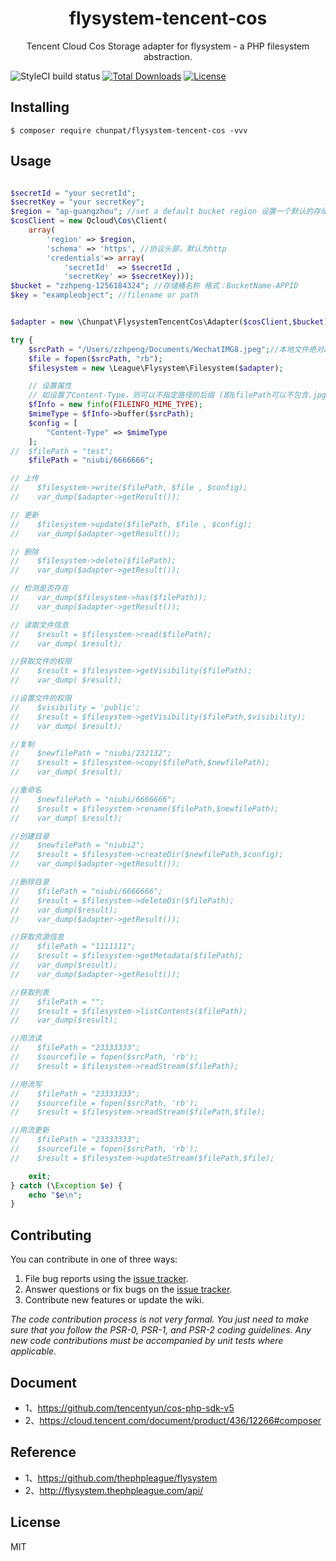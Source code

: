 <h1 align="center"> flysystem-tencent-cos </h1>

<p align="center"> Tencent Cloud Cos Storage adapter for flysystem - a PHP filesystem abstraction.</p>

![StyleCI build status](https://github.styleci.io/repos/274198375/shield) 
[![Total Downloads](https://poser.pugx.org/chunpat/flysystem-tencent-cos/downloads)](https://packagist.org/packages/chunpat/flysystem-tencent-cos)
[![License](https://poser.pugx.org/chunpat/flysystem-tencent-cos/license)](https://packagist.org/packages/chunpat/flysystem-tencent-cos)

## Installing

```shell
$ composer require chunpat/flysystem-tencent-cos -vvv
```

## Usage

```php

$secretId = "your secretId";
$secretKey = "your secretKey";
$region = "ap-guangzhou"; //set a default bucket region 设置一个默认的存储桶地域 
$cosClient = new Qcloud\Cos\Client(
    array(
        'region' => $region,
        'schema' => 'https', //协议头部，默认为http
        'credentials'=> array(
            'secretId'  => $secretId ,
            'secretKey' => $secretKey)));
$bucket = "zzhpeng-1256184324"; //存储桶名称 格式：BucketName-APPID
$key = "exampleobject"; //filename or path


$adapter = new \Chunpat\FlysystemTencentCos\Adapter($cosClient,$bucket);

try {
    $srcPath = "/Users/zzhpeng/Documents/WechatIMG8.jpeg";//本地文件绝对路径
    $file = fopen($srcPath, "rb");
    $filesystem = new \League\Flysystem\Filesystem($adapter);

    // 设置属性
    // 如设置了Content-Type，则可以不指定路径的后缀 (即$filePath可以不包含.jpg等后缀名)
    $fInfo = new finfo(FILEINFO_MIME_TYPE);
    $mimeType = $fInfo->buffer($srcPath);
    $config = [
        "Content-Type" => $mimeType
    ];
//  $filePath = "test";
    $filePath = "niubi/6666666";

// 上传
//    $filesystem->write($filePath, $file , $config);
//    var_dump($adapter->getResult());

// 更新
//    $filesystem->update($filePath, $file , $config);
//    var_dump($adapter->getResult());

// 删除
//    $filesystem->delete($filePath);
//    var_dump($adapter->getResult());

// 检测是否存在
//    var_dump($filesystem->has($filePath));
//    var_dump($adapter->getResult());

// 读取文件信息
//    $result = $filesystem->read($filePath);
//    var_dump( $result);

//获取文件的权限
//    $result = $filesystem->getVisibility($filePath);
//    var_dump( $result);

//设置文件的权限
//    $visibility = 'public';
//    $result = $filesystem->getVisibility($filePath,$visibility);
//    var_dump( $result);

//复制
//    $newfilePath = "niubi/232132";
//    $result = $filesystem->copy($filePath,$newfilePath);
//    var_dump( $result);

//重命名
//    $newfilePath = "niubi/6666666";
//    $result = $filesystem->rename($filePath,$newfilePath);
//    var_dump( $result);

//创建目录
//    $newfilePath = "niubi2";
//    $result = $filesystem->createDir($newfilePath,$config);
//    var_dump($adapter->getResult());

//删除目录
//    $filePath = "niubi/6666666";
//    $result = $filesystem->deleteDir($filePath);
//    var_dump($result);
//    var_dump($adapter->getResult());

//获取资源信息
//    $filePath = "1111111";
//    $result = $filesystem->getMetadata($filePath);
//    var_dump($result);
//    var_dump($adapter->getResult());

//获取列表
//    $filePath = "";
//    $result = $filesystem->listContents($filePath);
//    var_dump($result);

//用流读
//    $filePath = "23333333";
//    $sourcefile = fopen($srcPath, 'rb');
//    $result = $filesystem->readStream($filePath);

//用流写
//    $filePath = "23333333";
//    $sourcefile = fopen($srcPath, 'rb');
//    $result = $filesystem->readStream($filePath,$file);

//用流更新
//    $filePath = "23333333";
//    $sourcefile = fopen($srcPath, 'rb');
//    $result = $filesystem->updateStream($filePath,$file);

    exit;
} catch (\Exception $e) {
    echo "$e\n";
}


```

## Contributing

You can contribute in one of three ways:

1. File bug reports using the [issue tracker](https://github.com/chunpat/flysystem-tencent-cos/issues).
2. Answer questions or fix bugs on the [issue tracker](https://github.com/chunpat/flysystem-tencent-cos/issues).
3. Contribute new features or update the wiki.

_The code contribution process is not very formal. You just need to make sure that you follow the PSR-0, PSR-1, and PSR-2 coding guidelines. Any new code contributions must be accompanied by unit tests where applicable._

## Document
- 1、https://github.com/tencentyun/cos-php-sdk-v5
- 2、https://cloud.tencent.com/document/product/436/12266#composer

## Reference
- 1、https://github.com/thephpleague/flysystem
- 2、http://flysystem.thephpleague.com/api/

## License

MIT

